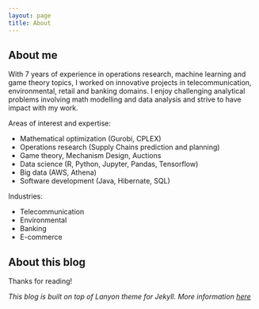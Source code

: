 ```yaml
---
layout: page
title: About
---
```

## About me

With 7 years of experience in operations research, machine learning and game theory topics, I
worked on innovative projects in telecommunication, environmental, retail and banking domains. I
enjoy challenging analytical problems involving math modelling and data analysis and
strive to have impact with my work.

Areas of interest and expertise:
* Mathematical optimization (Gurobi, CPLEX)
* Operations research (Supply Chains prediction and planning)
* Game theory, Mechanism Design, Auctions
* Data science (R, Python, Jupyter, Pandas, Tensorflow)
* Big data (AWS, Athena)
* Software development (Java, Hibernate, SQL)

Industries:
* Telecommunication
* Environmental
* Banking
* E-commerce


## About this blog



Thanks for reading!


*This blog is built on top of Lanyon theme for Jekyll. More information [here](https://lanyon.getpoole.com/)*
